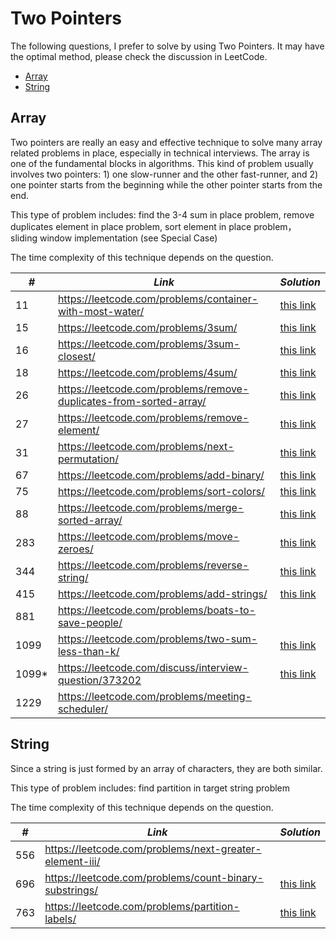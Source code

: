 # Two Pointers 

The following questions, I prefer to solve by using Two Pointers. It may have the optimal method, please check the discussion in LeetCode.

* [Array](##Array)
* [String](##String)

## Array

Two pointers are really an easy and effective technique to solve many array related problems in place, especially in technical interviews. The array is one of the fundamental blocks in algorithms. This kind of problem usually involves two pointers: 1) one slow-runner and the other fast-runner, and 2) one pointer starts from the beginning while the other pointer starts from the end.

This type of problem includes: find the 3-4 sum in place problem, remove duplicates element in place problem, sort element in place problem， sliding window implementation (see Special Case)

The time complexity of this technique depends on the question.

| *#* | *Link* | *Solution* |
| ---- | --------------------------------- | --------------------------------- |
| 11 | https://leetcode.com/problems/container-with-most-water/ | [this link](../practice/solution/0011_container_with_most_water.py) |
| 15 | https://leetcode.com/problems/3sum/ | [this link](../practice/solution/0015_3sum.py) |
| 16 | https://leetcode.com/problems/3sum-closest/ | [this link](../practice/solution/0016_3sum_closest.py) |
| 18 | https://leetcode.com/problems/4sum/ | [this link](../practice/solution/0018_4sum.py) |
| 26 | https://leetcode.com/problems/remove-duplicates-from-sorted-array/ | [this link](../practice/solution/0026_remove_duplicates_from_sorted_array.py) |
| 27 | https://leetcode.com/problems/remove-element/ | [this link](../practice/solution/0027_remove_element.py) |
| 31 | https://leetcode.com/problems/next-permutation/ | [this link](../practice/solution/0031_next_permutation.py) |
| 67 | https://leetcode.com/problems/add-binary/ | [this link](../practice/solution/0067_add_binary.py) |
| 75 | https://leetcode.com/problems/sort-colors/ | [this link](../practice/solution/0075_sort_colors.py) |
| 88 | https://leetcode.com/problems/merge-sorted-array/ | [this link](../practice/solution/0088_merge_sorted_array.py) |
| 283 | https://leetcode.com/problems/move-zeroes/ | [this link](../practice/solution/0283_move_zeroes.py) |
| 344 | https://leetcode.com/problems/reverse-string/ | [this link](../practice/solution/0344_reverse_string.py) |
| 415 | https://leetcode.com/problems/add-strings/ | [this link](../practice/solution/0415_add_strings.py) |
| 881 | https://leetcode.com/problems/boats-to-save-people/ | |
| 1099 | https://leetcode.com/problems/two-sum-less-than-k/ | [this link](../practice/solution/1099_two_sum_less_than_k.py) |
| 1099* | https://leetcode.com/discuss/interview-question/373202 | [this link](../practice/a/optimal_utilization.py) |
| 1229 | https://leetcode.com/problems/meeting-scheduler/ | |

## String

Since a string is just formed by an array of characters, they are both similar.

This type of problem includes: find partition in target string problem

The time complexity of this technique depends on the question.

| *#* | *Link* | *Solution* |
| ---- | --------------------------------- | --------------------------------- |
| 556 | https://leetcode.com/problems/next-greater-element-iii/ | |
| 696 | https://leetcode.com/problems/count-binary-substrings/ | [this link](../practice/solution/0696_count_binary_substrings.py) |
| 763 | https://leetcode.com/problems/partition-labels/ | [this link](../practice/solution/0763_partition_labels.py) |